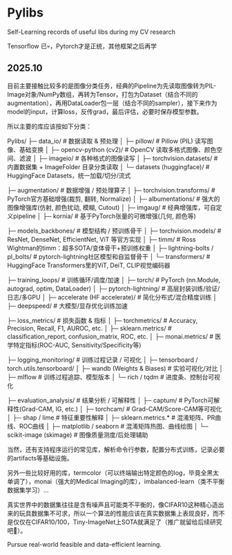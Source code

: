 # Pylibs
Self-Learning records of useful libs during my CV research 

Tensorflow 已💀，Pytorch才是正统，其他框架之后再学

## 2025.10

目前主要接触比较多的是图像分类任务，经典的Pipeline为先读取图像转为PIL-Image对象/NumPy数组，再转为Tensor，打包为Dataset（结合不同的augmentation），再用DataLoader包一层（结合不同的sampler），接下来作为model的input，计算loss，反传grad，最后评估，必要时保存模型参数。

所以主要的库应该按如下分类：

Pylibs/
├─ data_io/                          # 数据读取 & 预处理
│  ├─ pillow/                        # Pillow (PIL) 读写图像、基础变换
│  ├─ opencv-python (cv2)/           # OpenCV 读取多格式图像、颜色空间、滤波
│  ├─ imageio/                       # 各种格式的图像读写
│  ├─ torchvision.datasets/          # 内置数据集 + ImageFolder 目录分类读取
│  └─ datasets (huggingface)/        # HuggingFace Datasets，统一加载/切分/流式

├─ augmentation/                     # 数据增强 / 预处理算子
│  ├─ torchvision.transforms/        # PyTorch官方基础增强(裁剪, 翻转, Normalize)
│  ├─ albumentations/                # 强大的图像增强库(仿射, 颜色扰动, 模糊, Cutout)
│  ├─ imgaug/                        # 经典增强库，可自定义pipeline
│  ├─ kornia/                        # 基于PyTorch张量的可微增强(几何, 颜色等)

├─ models_backbones/                 # 模型结构 / 预训练骨干
│  ├─ torchvision.models/            # ResNet, DenseNet, EfficientNet, ViT 等官方实现
│  ├─ timm/                          # Ross Wightman的timm：超多SOTA/变体骨干+预训练权重
│  ├─ lightning-bolts / pl_bolts/    # pytorch-lightning社区模型和自监督骨干
│  └─ transformers/                  # HuggingFace Transformers里的ViT, DeiT, CLIP视觉编码器

├─ training_loops/                   # 训练循环/调度/加速
│  ├─ torch/                         # PyTorch (nn.Module, autograd, optim, DataLoader)
│  ├─ pytorch-lightning/             # 高层封装训练/验证/日志/多GPU
│  ├─ accelerate (HF accelerate)/    # 简化分布式/混合精度训练
│  ├─ deepspeed/                     # 大模型/显存优化训练加速              

├─ loss_metrics/                     # 损失函数 & 指标
│  ├─ torchmetrics/                  # Accuracy, Precision, Recall, F1, AUROC, etc.
│  ├─ sklearn.metrics/               # classification_report, confusion_matrix, ROC, etc.
│  ├─ monai.metrics/                 # 医学特定指标(ROC-AUC, Sensitivity/Specificity等)

├─ logging_monitoring/               # 训练过程记录 / 可视化
│  ├─ tensorboard / torch.utils.tensorboard/
│  ├─ wandb (Weights & Biases)       # 实验可视化/对比
│  ├─ mlflow                         # 训练过程追踪、模型版本
│  └─ rich / tqdm                    # 进度条、控制台可视化

├─ evaluation_analysis/              # 结果分析 / 可解释性
│  ├─ captum/                        # PyTorch可解释性(Grad-CAM, IG, etc.)
│  ├─ torchcam/                      # Grad-CAM/Score-CAM等可视化
│  ├─ shap / lime                    # 特征重要性解释
│  ├─ sklearn.metrics.*              # 混淆矩阵、PR曲线、ROC曲线
│  ├─ matplotlib / seaborn           # 混淆矩阵热图、曲线绘图
│  └─ scikit-image (skimage)         # 图像质量测度/后处理辅助

当然，还有支持程序运行的常见库，解析命令行参数，配置分布式训练，记录必要的artifacts等基础设施。

另外一些比较好用的库，termcolor（可以终端输出特定颜色的log，毕竟全黑太单调了），monai（强大的Medical Imaging的库），imbalanced-learn（类不平衡数据集学习）...

真实世界中的数据集往往是含有噪声且可能类不平衡的，像CIFAR10这种精心造出来的玩具数据集不可求，所以一个算法的性能应该在真实数据集上表现良好，而不是仅仅在CIFAR10/100，Tiny-ImageNet上SOTA就满足了（推广就留给后续研究吧🤣）。

Pursue real-world feasible and data-efficient learning.
